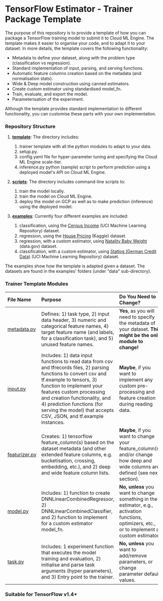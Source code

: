 # TensorFlow Estimator - Trainer Package Template

The purpose of this repository is to provide a template of how you can package a TensorFlow training model to submit it to Cloud ML Engine. The template makes it easier to organise your code, and to adapt it to your dataset. In more details, the template covers the following functionality:
* Metadata to define your dataset, along with the problem type (classification vs regression).
* Standard implementation of input, parsing, and serving functions.
* Automatic feature columns creation based on the metadata (and normalisation stats).
* Wide & Deep model construction using canned estimators.
* Create custom estimator using standardised model_fn.
* Train, evaluate, and export the model.
* Parameterisation of the experiment.

Although the template provides standard implementation to different functionality, you can customise these parts with your own implementation.


### Repository Structure

1. **[template](template)**: The directory includes:
    1) trainer template with all the python modules to adapt to your data.
    2) setup.py.
    3) config.yaml file for hyper-parameter tuning and specifying the Cloud ML Engine scale-tier.
    4) inference.py python (sample) script to perform prediction using a deployed model's API on Cloud ML Engine.

2. **[scripts](scripts)**: The directory includes command-line scripts to:
    1) train the model locally.
    2) train the model on Cloud ML Engine.
    3) deploy the model on GCP as well as to make prediction (inference) using the deployed model.

3. **[examples](examples)**: Currently four different examples are included:
    1. classification, using the [Census Income](https://archive.ics.uci.edu/ml/datasets/Census+Income) (UCI Machine Learning Repository) dataset.
    2. regression, using the [House Pricing](https://www.kaggle.com/apratim87/housingdata/data) (Kaggle) dataset.
    3. regression, with a custom estimator, using [Natality Baby Weight](https://catalog.data.gov/dataset?tags=birth-weight) (data.gov) dataset.
    4. classification, with a custom estimator, using [Statlog (German Credit Data)](https://archive.ics.uci.edu/ml/datasets/Statlog+%28German+Credit+Data%29) (UCI Machine Learning Repository) dataset.


The examples show how the template is adapted given a dataset. The datasets are found in the examples' folders (under "data" sub-directory).


### Trainer Template Modules

|File Name| Purpose| Do You Need to Change?
|:---|:---|:---
|[metadata.py](template/trainer/metadata.py)|Defines: 1) task type, 2) input data header, 3) numeric and categorical feature names, 4) target feature name (and labels, for a classification task), and 5) unused feature names. | **Yes**, as you will need to specify the metadata of your dataset. **This might be the only module to change!**
|[input.py](template/trainer/input.py)| Includes: 1) data input functions to read data from csv and tfrecords files, 2) parsing functions to convert csv and tf.example to tensors, 3) function to implement your features custom  processing and creation functionality, and 4) prediction functions (for serving the model) that accepts CSV, JSON, and tf.example instances. | **Maybe**, if you want to implement any custom pre-processing and feature creation during reading data.
|[featurizer.py](template/trainer/featurizer.py)| Creates: 1) tensorflow feature_column(s) based on the dataset metadata (and other extended feature columns, e.g. bucketisation, crossing, embedding, etc.), and 2) deep and wide feature column lists. | **Maybe**, if you want to change your feature_column(s) and/or change how deep and wide columns are defined (see next section).
|[model.py](template/trainer/model.py)|Includes: 1) function to create DNNLinearCombinedRegressor, 2) DNNLinearCombinedClassifier, and 2) function to implement for a custom estimator model_fn.|**No, unless** you want to change something in the estimator, e.g., activation functions, optimizers, etc., or to implement a custom estimator.
|[task.py](template/trainer/task.py) |Includes: 1 experiment function that executes the model training and evaluation, 2) initialise and parse task arguments (hyper parameters), and 3) Entry point to the trainer. | **No, unless** you want to add/remove parameters, or change parameter default values.

### Suitable for TensorFlow v1.4+
